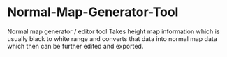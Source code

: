 # Normal-Map-Generator-Tool
Normal map generator / editor tool
Takes height map information which is usually black to white range and converts that data into normal map data which then can be further edited and exported.
